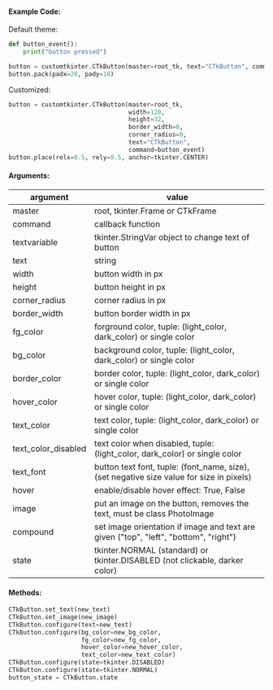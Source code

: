 #### Example Code:
Default theme:
```python
def button_event():
    print("button pressed")

button = customtkinter.CTkButton(master=root_tk, text="CTkButton", command=button_event)
button.pack(padx=20, pady=10)
```

Customized:
```python
button = customtkinter.CTkButton(master=root_tk,
                                 width=120,
                                 height=32,
                                 border_width=0,
                                 corner_radius=8,
                                 text="CTkButton",
                                 command=button_event)
button.place(relx=0.5, rely=0.5, anchor=tkinter.CENTER)
```

#### Arguments:

argument | value
--- | ---
master | root, tkinter.Frame or CTkFrame
command | callback function
textvariable | tkinter.StringVar object to change text of button
text | string
width | button width in px
height | button height in px
corner_radius | corner radius in px
border_width | button border width in px
fg_color | forground color, tuple: (light_color, dark_color) or single color
bg_color | background color, tuple: (light_color, dark_color) or single color
border_color | border color, tuple: (light_color, dark_color) or single color
hover_color | hover color, tuple: (light_color, dark_color) or single color
text_color | text color, tuple: (light_color, dark_color) or single color
text_color_disabled | text color when disabled, tuple: (light_color, dark_color) or single color
text_font | button text font, tuple: (font_name, size), (set negative size value for size in pixels)
hover | enable/disable hover effect: True, False
image | put an image on the button, removes the text, must be class PhotoImage
compound | set image orientation if image and text are given ("top", "left", "bottom", "right")
state | tkinter.NORMAL (standard) or tkinter.DISABLED (not clickable, darker color)

#### Methods:

```python
CTkButton.set_text(new_text)
CTkButton.set_image(new_image)
CTkButton.configure(text=new_text)
CTkButton.configure(bg_color=new_bg_color,
                    fg_color=new_fg_color,
                    hover_color=new_hover_color,
                    text_color=new_text_color)
CTkButton.configure(state=tkinter.DISABLED)
CTkButton.configure(state=tkinter.NORMAL)
button_state = CTkButton.state
```
